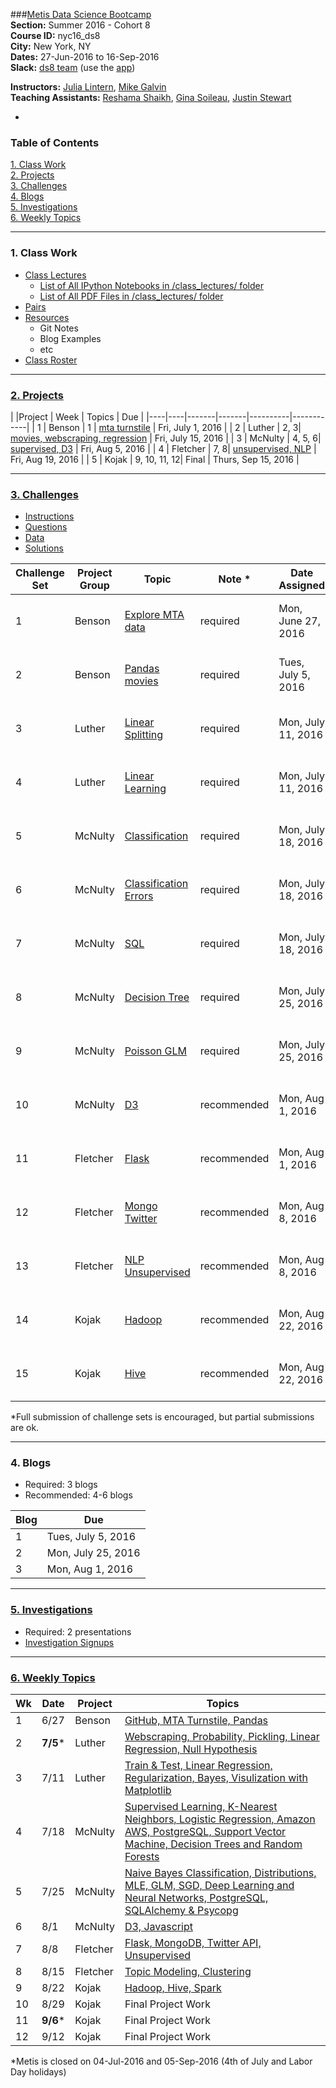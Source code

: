 ###[Metis Data Science Bootcamp](http://www.thisismetis.com/data-science)  
**Section:**   Summer 2016 - Cohort 8  
**Course ID:** nyc16_ds8  
**City:**      New York, NY  
**Dates:**     27-Jun-2016 to 16-Sep-2016  
**Slack:**     [ds8 team](https://summer-nyc16-metis.slack.com/) (use the [app](https://slack.com/downloads))  

**Instructors:**  [Julia Lintern](https://www.linkedin.com/in/julia-lintern-a5141384), [Mike Galvin](https://www.linkedin.com/in/mikejgalvin)  
**Teaching Assistants:**  [Reshama Shaikh](https://www.linkedin.com/in/reshamas), [Gina Soileau](https://www.linkedin.com/in/gfsoileau), [Justin Stewart](https://www.linkedin.com/in/jstnstwrt)

-

### Table of Contents
[1. Class Work](#section-a)  
[2. Projects](#section-b)  
[3. Challenges](#section-c)  
[4. Blogs](#section-d)  
[5. Investigations](#section-e)  
[6. Weekly Topics](#section-f)  

---

### <a name="section-a"></a>1. Class Work

* [Class Lectures](/class_lectures/)
   * [List of All IPython Notebooks in /class_lectures/ folder](links/links_ipynb.md)  
   * [List of All PDF Files in /class_lectures/ folder](links/links_pdf.md)
* [Pairs](/pair_programming/student_pairs.md)
* [Resources](resources/)
  * Git Notes
  * Blog Examples
  * etc
* [Class Roster]( )

---

### <a name="section-b"></a>[2. Projects](/projects)

|    |Project | Week | Topics                 |  Due |
|----|----|-------|-------|----------|------------|
| 1  | Benson  | 1 | [mta turnstile](/projects/01-benson/README.md) | Fri, July 1, 2016  |
| 2  | Luther  | 2, 3|  [movies, webscraping, regression](/projects/02-luther/README.md)  | Fri, July 15, 2016 |
| 3  | McNulty | 4, 5, 6|  [supervised, D3](/projects/03-mcnulty/README.md)        | Fri, Aug 5, 2016 |
| 4  | Fletcher | 7, 8|  [unsupervised, NLP](/projects/04-fletcher/README.md) | Fri, Aug 19, 2016  |
| 5  | Kojak | 9, 10, 11, 12| Final | Thurs, Sep 15, 2016 |

---

### <a name="section-c"></a>[3. Challenges](/challenges)
 
* [Instructions](/challenges/README.md)
* [Questions](/challenges/challenges_questions)
* [Data](challenges/challenges_data)
* [Solutions](challenges/challenges_solutions)

| Challenge Set  | Project Group | Topic                 | Note * | Date Assigned   | Date Due      |
|----------------|---------------|-----------------------|---------------|------------|-------------|
| 1              | Benson        | [Explore MTA data](/challenges/01-benson)      | required     | Mon, June 27, 2016 | Mon, July 11, 2016  |
| 2              | Benson        | [Pandas movies](/challenges/02-luther1)                | required    |Tues, July 5, 2016  |  Mon, July 18, 2016   |
| 3              | Luther        | [Linear Splitting](/challenges/03-linear_splitting)      | required    | Mon, July 11, 2016 | Mon, July 25, 2016   |
| 4              | Luther        | [Linear Learning](/challenges/04-linear_learning)       | required    | Mon, July 11, 2016  |  Mon, July 25, 2016    |
| 5              | McNulty       | [Classification](/challenges/05-classification)        | required    | Mon, July 18, 2016 |   Mon, Aug 1, 2016  |
| 6              | McNulty       | [Classification Errors](/challenges/06-classification_errors) | required    | Mon, July 18, 2016 |     Mon, Aug 1, 2016 |
| 7              | McNulty       | [SQL](/challenges/07-sql)                   | required    | Mon, July 18, 2016 | Mon, Aug 1, 2016  |
| 8              | McNulty       | [Decision Tree](/challenges/08-decision_tree)         |  required    | Mon, July 25, 2016  | Mon, Aug 8, 2016  |
| 9              | McNulty  | [Poisson GLM](/challenges/09-poisson_glm)           | required     | Mon, July 25, 2016 |  Mon, Aug 8, 2016    |
| 10             | McNulty  | [D3](/challenges/10-d3)                    | recommended    | Mon, Aug 1, 2016 | Mon, Aug 15, 2016  |
| 11             | Fletcher | [Flask](/challenges/11-flask)                 | recommended    | Mon, Aug 1, 2016  | Mon, Aug 15, 2016  |
| 12             | Fletcher | [Mongo Twitter](/challenges/12-mongo_twitter)         | recommended    | Mon, Aug 8, 2016 | Mon, Aug 22, 2016 |
| 13             | Fletcher | [NLP Unsupervised](/challenges/13-nlp_unsupervised)      | recommended    | Mon, Aug 8, 2016 | Mon, Aug 22, 2016  |
| 14             | Kojak    | [Hadoop](/challenges/14-hadoop)                | recommended    | Mon, Aug 22, 2016 | Tues, Sep 5, 2016 |
| 15             | Kojak    | [Hive](/challenges/15-hive)                  | recommended    | Mon, Aug 22, 2016 | Tues, Sep 5, 2016 |

*Full submission of challenge sets is encouraged, but partial submissions are ok. 

---

### <a name="section-d"></a>4. Blogs
 
* Required:  3 blogs
* Recommended:  4-6 blogs

| Blog | Due |  
|------|-------|
| 1    |  Tues, July 5, 2016     |   
| 2    |  Mon, July 25, 2016     |  
| 3    |  Mon, Aug 1, 2016     |

---

### <a name="section-e"></a>[5. Investigations](/investigations)

* Required:  2 presentations
* [Investigation Signups]()

---

### <a name="section-f"></a>[6. Weekly Topics](/class_lectures/)

| Wk | Date  | Project | Topics                 |  
|----|-------|---------|-------------------------|
| 1  | 6/27 | Benson | [GitHub, MTA Turnstile, Pandas](/class_lectures/week01-benson/) |   
| 2  | **7/5*** | Luther | [Webscraping, Probability, Pickling, Linear Regression, Null Hypothesis](/class_lectures/week02-luther1/)  |  
| 3 |  7/11 | Luther  | [Train & Test, Linear Regression, Regularization, Bayes, Visulization with Matplotlib](/class_lectures/week03-luther2/)        |   
| 4 | 7/18 | McNulty  | [Supervised Learning, K-Nearest Neighbors, Logistic Regression, Amazon AWS, PostgreSQL, Support Vector Machine, Decision Trees and Random Forests](/class_lectures/week04-mcnulty1/) |    
| 5 | 7/25 | McNulty   | [Naive Bayes Classification, Distributions, MLE, GLM, SGD, Deep Learning and Neural Networks, PostgreSQL, SQLAlchemy & Psycopg](/class_lectures/week05-mcnulty2/) |  
| 6  | 8/1 | McNulty | [D3, Javascript](/class_lectures/week06-mcnulty3/)      |      |  
| 7  | 8/8 | Fletcher     | [Flask, MongoDB, Twitter API, Unsupervised](/class_lectures/week07-fletcher1/) |  
| 8  | 8/15 | Fletcher     | [Topic Modeling, Clustering](/class_lectures/week08-fletcher2/)      |  
| 9  | 8/22 | Kojak |  [Hadoop, Hive, Spark](/class_lectures/week09-kojak1/) |     
| 10 | 8/29     | Kojak | Final Project Work        |  
| 11 | **9/6***    | Kojak | Final Project Work |    
| 12 | 9/12    | Kojak | Final Project Work |  

*Metis is closed on 04-Jul-2016 and 05-Sep-2016 (4th of July and Labor Day holidays)
